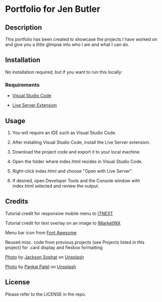 # Portfolio for Jen Butler

## Description

This portfolio has been created to showcase the projects I have worked on and give you a little glimpse into who I am and what I can do.

## Installation

No installation required, but if you want to run this locally:

### Requirements

- [Visual Studio Code](https://code.visualstudio.com/download)

- [Live Server Extension](https://marketplace.visualstudio.com/items?itemName=ritwickdey.LiveServer)

## Usage

1. You will require an IDE such as Visual Studio Code. 

2. After installing Visual Studio Code, install the Live Server extension.

3. Download the project code and export it to your local machine.

4. Open the folder where index.html resides in Visual Studio Code.

5. Right-click index.html and choose "Open with Live Server".

6. If desired, open Developer Tools and the Console window with index.html selected and review the output.

## Credits

Tutorial credit for responsive mobile menu to [ITNEXT](https://itnext.io/how-to-build-a-responsive-navbar-using-flexbox-and-javascript-eb0af24f19bf)

Tutorial credit for text overlay on an image to [IMarketINX](https://www.imarketinx.de/artikel/text-centered-on-image.html)

Menu bar icon from [Font Awesome](https://fontawesome.com/)

Reused misc. code from previous projects (see Projects listed in this project) for .card display and flexbox formatting

[Photo](https://unsplash.com/photos/_t-l5FFH8VA?utm_source=unsplash&utm_medium=referral&utm_content=creditCopyText) by [Jackson Sophat](https://unsplash.com/@jacksonsophat?utm_source=unsplash&utm_medium=referral&utm_content=creditCopyText) on [Unsplash](https://unsplash.com)

[Photo](https://unsplash.com/photos/6JVlSdgMacE?utm_source=unsplash&utm_medium=referral&utm_content=creditCopyText) by [Pankaj Patel](https://unsplash.com/@pankajpatel?utm_source=unsplash&utm_medium=referral&utm_content=creditCopyText) on [Unsplash](https://unsplash.com)
    

## License

Please refer to the LICENSE in the repo.
